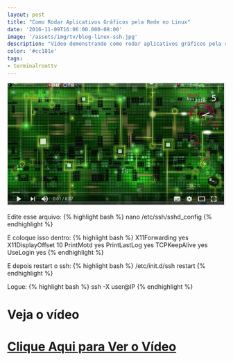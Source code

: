 ```yaml
---
layout: post
title: "Como Rodar Aplicativos Gráficos pela Rede no Linux"
date: '2016-11-09T16:06:00.000-08:00'
image: '/assets/img/tv/blog-linux-ssh.jpg'
description: "Vídeo demonstrando como rodar aplicativos gráficos pela rede no Linux"
color: '#cc181e'
tags:
- terminalroottv
---
```


![Blog Linux Rede](/assets/img/tv/blog-linux-ssh.jpg)

Edite esse arquivo:
{% highlight bash %}
nano /etc/ssh/sshd_config
{% endhighlight %}

E coloque isso dentro:
{% highlight bash %}
X11Forwarding yes
X11DisplayOffset 10
PrintMotd yes
PrintLastLog yes
TCPKeepAlive yes
UseLogin yes
{% endhighlight %}

E depois restart o ssh:
{% highlight bash %}
/etc/init.d/ssh restart
{% endhighlight %}


Logue:
{% highlight bash %}
ssh -X user@IP
{% endhighlight %}

# Veja o vídeo


# [Clique Aqui para Ver o Vídeo](https://www.youtube.com/watch?v=c42j3B8HRG0)


<script async src="https://pagead2.googlesyndication.com/pagead/js/adsbygoogle.js"></script>

<!-- Informat -->
<ins class="adsbygoogle"
 style="display:block"
 data-ad-client="ca-pub-2838251107855362"
 data-ad-slot="2327980059"
 data-ad-format="auto"
 data-full-width-responsive="true"></ins>

<script>
(adsbygoogle = window.adsbygoogle || []).push({});
</script>




